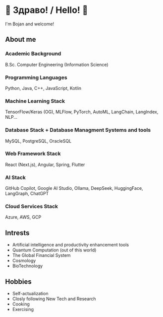 # 👋  Здраво! / Hello!  👋

I'm Bojan and welcome!


## About me

### Academic Background

B.Sc. Computer Engineering (Information Science)


### Programming Languages

Python, Java, C++, JavaScript, Kotlin


### Machine Learning Stack

TensorFlow/Keras (OG), MLFlow, PyTorch, AutoML, LangChain, LangIndex, NLP...


### Database Stack + Database Managment Systems and tools

MySQL, PostgreSQL, OracleSQL


### Web Framework Stack

React (Next.js), Angular, Spring, Flutter

### AI Stack

GitHub Copilot, Google AI Studio, Ollama, DeepSeek, HuggingFace, LangGraph, ChatGPT

### Cloud Services Stack

Azure, AWS, GCP






## Intrests

- Artificial intelligence and productivity enhancement tools
- Quantum Computation  (out of this world)
- The Global Financial System 
- Cosmology
- BioTechnology
  
## Hobbies

- Self-actualization 
- Closly following New Tech and Research
- Cooking
- Exercising
